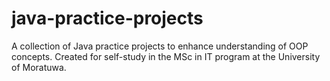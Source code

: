 # java-practice-projects
A collection of Java practice projects to enhance understanding of OOP concepts. Created for self-study in the MSc in IT program at the University of Moratuwa. 
